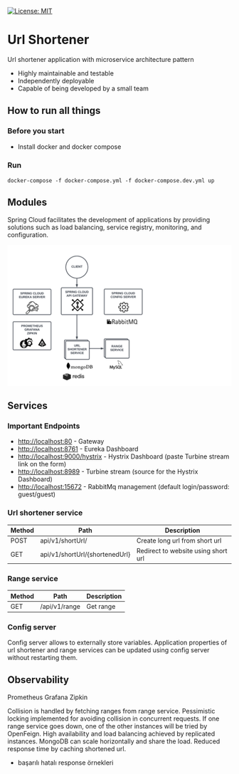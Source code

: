 
[![License: MIT](https://img.shields.io/badge/License-MIT-yellow.svg)](https://opensource.org/licenses/MIT) 

# Url Shortener

Url shortener application with microservice architecture pattern

- Highly maintainable and testable
- Independently deployable
- Capable of being developed by a small team

## How to run all things

### Before you start
* Install docker and docker compose

### Run
```$xslt
docker-compose -f docker-compose.yml -f docker-compose.dev.yml up
```

## Modules

Spring Cloud facilitates the development of applications by providing solutions such as load balancing, service registry, monitoring, and configuration.

![Infrastructure plan](url-shortener-project.png)

## Services




### Important Endpoints
* [http://localhost:80](http://localhost:80) - Gateway
* [http://localhost:8761](http://localhost:8761) - Eureka Dashboard
* [http://localhost:9000/hystrix](http://localhost:9000/hystrix) - Hystrix Dashboard (paste Turbine stream link on the form)
* [http://localhost:8989](http://localhost:8989) - Turbine stream (source for the Hystrix Dashboard)
* [http://localhost:15672](http://localhost:15672) - RabbitMq management (default login/password: guest/guest)


### Url shortener service


| Method | Path              | Description                                
|--------|-------------------|-------------------------------------------
| POST   | api/v1/shortUrl/              | Create long url from short url 
| GET   | api/v1/shortUrl/{shortenedUrl} | Redirect to website using short url 


### Range service

| Method | Path           | Description 
|--------|----------------|-------------
| GET    | /api/v1/range  | Get range



### Config server
Config server allows to externally store variables. Application properties of url shortener and range services can be updated using config server without restarting them.

## Observability 

Prometheus
Grafana
Zipkin


Collision is handled by fetching ranges from range service.
Pessimistic locking implemented for avoiding collision in concurrent requests.
If one range service goes down, one of the other instances will be tried by OpenFeign.
High availability and load balancing achieved by replicated instances.
MongoDB can scale horizontally and share the load.
Reduced response time by caching shortened url.


* başarılı hatalı response örnekleri








